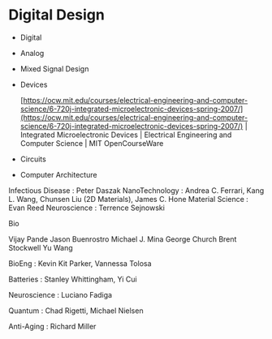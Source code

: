# Digital Design

* Digital
* Analog
* Mixed Signal Design
*   Devices&#x20;

    [https://ocw.mit.edu/courses/electrical-engineering-and-computer-science/6-720j-integrated-microelectronic-devices-spring-2007/](https://ocw.mit.edu/courses/electrical-engineering-and-computer-science/6-720j-integrated-microelectronic-devices-spring-2007/) | Integrated Microelectronic Devices | Electrical Engineering and Computer Science | MIT OpenCourseWare
* Circuits&#x20;
* Computer Architecture&#x20;

Infectious Disease : Peter Daszak NanoTechnology : Andrea C. Ferrari, Kang L. Wang, Chunsen Liu (2D Materials), James C. Hone Material Science : Evan Reed Neuroscience : Terrence Sejnowski

Bio

Vijay Pande Jason Buenrostro Michael J. Mina George Church Brent Stockwell Yu Wang

BioEng : Kevin Kit Parker, Vannessa Tolosa

Batteries : Stanley Whittingham, Yi Cui

Neuroscience : Luciano Fadiga

Quantum : Chad Rigetti, Michael Nielsen

Anti-Aging : Richard Miller
